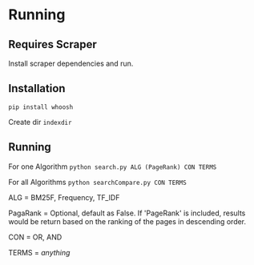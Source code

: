# Running

## Requires Scraper

Install scraper dependencies and run.

## Installation

`pip install whoosh`

Create dir `indexdir`

## Running

For one Algorithm `python search.py ALG (PageRank) CON TERMS`

For all Algorithms `python searchCompare.py CON TERMS`

ALG = BM25F, Frequency, TF_IDF

PagaRank = Optional, default as False. If 'PageRank' is included, results would be return based on the ranking of the pages in descending order.

CON = OR, AND

TERMS = *anything*
